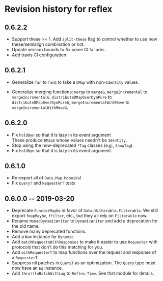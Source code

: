 # Revision history for reflex

## 0.6.2.2

* Support these >= 1. Add `split-these` flag to control whether to use new these/semialign combination or not.
* Update version bounds to fix some CI failures
* Add travis CI configuration

## 0.6.2.1

* Generalize `fan` to `fanG` to take a `DMap` with non-`Identity`
  values.

* Generalize merging functions:
  `merge` to `mergeG`, 
  `mergeIncremental` to `mergeIncrementalG`, 
  `distributeDMapOverDynPure` to `distributeDMapOverDynPureG`,
  `mergeIncrementalWithMove` to `mergeIncrementalWithMoveG`.  


## 0.6.2.0

* Fix `holdDyn` so that it is lazy in its event argument  
  These produce `DMap`s  whose values needn't be `Identity`.
* Stop using the now-deprecated `*Tag` classes (e.g., `ShowTag`).
* Fix `holdDyn` so that it is lazy in its event argument.

## 0.6.1.0

* Re-export all of `Data.Map.Monoidal`
* Fix `QueryT` and `RequesterT` tests

## 0.6.0.0 -- 2019-03-20

* Deprecate `FunctorMaybe` in favor of `Data.Witherable.Filterable`. We still export `fmapMaybe`, `ffilter`, etc., but they all rely on `Filterable` now.
* Rename `MonadDynamicWriter` to `DynamicWriter` and add a deprecation for the old name.
* Remove many deprecated functions.
* Add a `Num` instance for `Dynamic`.
* Add `matchRequestsWithResponses` to make it easier to use `Requester` with protocols that don't do this matching for you.
* Add `withRequesterT` to map functions over the request and response of a `RequesterT`.
* Suppress nil patches in `QueryT` as an optimization. The `Query` type must now have an `Eq` instance.
* Add `throttleBatchWithLag` to `Reflex.Time`. See that module for details.
